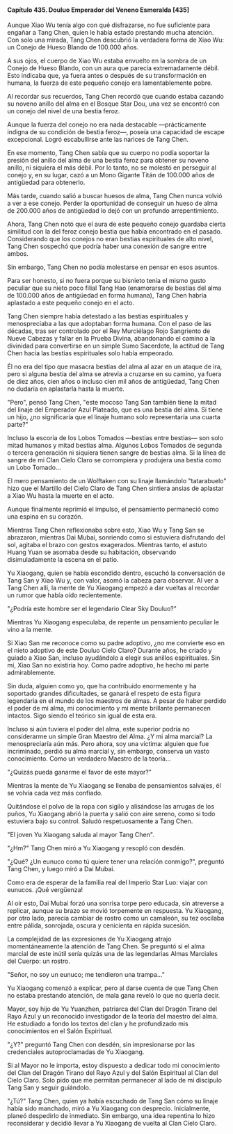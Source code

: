 
#### Capítulo 435. Douluo Emperador del Veneno Esmeralda [435]


Aunque Xiao Wu tenía algo con qué disfrazarse, no fue suficiente para engañar a Tang Chen, quien le había estado prestando mucha atención. Con solo una mirada, Tang Chen descubrió la verdadera forma de Xiao Wu: un Conejo de Hueso Blando de 100.000 años.

A sus ojos, el cuerpo de Xiao Wu estaba envuelto en la sombra de un Conejo de Hueso Blando, con un aura que parecía extremadamente débil. Esto indicaba que, ya fuera antes o después de su transformación en humana, la fuerza de este pequeño conejo era lamentablemente pobre.

Al recordar sus recuerdos, Tang Chen recordó que cuando estaba cazando su noveno anillo del alma en el Bosque Star Dou, una vez se encontró con un conejo del nivel de una bestia feroz.

Aunque la fuerza del conejo no era nada destacable —prácticamente indigna de su condición de bestia feroz—, poseía una capacidad de escape excepcional. Logró escabullirse ante las narices de Tang Chen.

En ese momento, Tang Chen sabía que su cuerpo no podía soportar la presión del anillo del alma de una bestia feroz para obtener su noveno anillo, ni siquiera el más débil. Por lo tanto, no se molestó en perseguir al conejo y, en su lugar, cazó a un Mono Gigante Titán de 100.000 años de antigüedad para obtenerlo.

Más tarde, cuando salió a buscar huesos de alma, Tang Chen nunca volvió a ver a ese conejo. Perder la oportunidad de conseguir un hueso de alma de 200.000 años de antigüedad lo dejó con un profundo arrepentimiento.

Ahora, Tang Chen notó que el aura de este pequeño conejo guardaba cierta similitud con la del feroz conejo bestia que había encontrado en el pasado. Considerando que los conejos no eran bestias espirituales de alto nivel, Tang Chen sospechó que podría haber una conexión de sangre entre ambos.

Sin embargo, Tang Chen no podía molestarse en pensar en esos asuntos.

Para ser honesto, si no fuera porque su bisnieto tenía el mismo gusto peculiar que su nieto poco filial Tang Hao (enamorarse de bestias del alma de 100.000 años de antigüedad en forma humana), Tang Chen habría aplastado a este pequeño conejo en el acto.

Tang Chen siempre había detestado a las bestias espirituales y menospreciaba a las que adoptaban forma humana. Con el paso de las décadas, tras ser controlado por el Rey Murciélago Rojo Sangriento de Nueve Cabezas y fallar en la Prueba Divina, abandonando el camino a la divinidad para convertirse en un simple Sumo Sacerdote, la actitud de Tang Chen hacia las bestias espirituales solo había empeorado.

Él no era del tipo que masacra bestias del alma al azar en un ataque de ira, pero si alguna bestia del alma se atrevía a cruzarse en su camino, ya fuera de diez años, cien años o incluso cien mil años de antigüedad, Tang Chen no dudaría en aplastarla hasta la muerte.

"Pero", pensó Tang Chen, "este mocoso Tang San también tiene la mitad del linaje del Emperador Azul Plateado, que es una bestia del alma. Si tiene un hijo, ¿no significaría que el linaje humano solo representaría una cuarta parte?"

Incluso la escoria de los Lobos Tomados —bestias entre bestias— son solo mitad humanos y mitad bestias alma. Algunos Lobos Tomados de segunda o tercera generación ni siquiera tienen sangre de bestias alma. Si la línea de sangre de mi Clan Cielo Claro se corrompiera y produjera una bestia como un Lobo Tomado...

El mero pensamiento de un Wolftaken con su linaje llamándolo "tatarabuelo" hizo que el Martillo del Cielo Claro de Tang Chen sintiera ansias de aplastar a Xiao Wu hasta la muerte en el acto.

Aunque finalmente reprimió el impulso, el pensamiento permaneció como una espina en su corazón.

Mientras Tang Chen reflexionaba sobre esto, Xiao Wu y Tang San se abrazaron, mientras Dai Mubai, sonriendo como si estuviera disfrutando del sol, agitaba el brazo con gestos exagerados. Mientras tanto, el astuto Huang Yuan se asomaba desde su habitación, observando disimuladamente la escena en el patio.

Yu Xiaogang, quien se había escondido dentro, escuchó la conversación de Tang San y Xiao Wu y, con valor, asomó la cabeza para observar. Al ver a Tang Chen allí, la mente de Yu Xiaogang empezó a dar vueltas al recordar un rumor que había oído recientemente.

"¿Podría este hombre ser el legendario Clear Sky Douluo?"

Mientras Yu Xiaogang especulaba, de repente un pensamiento peculiar le vino a la mente.

Si Xiao San me reconoce como su padre adoptivo, ¿no me convierte eso en el nieto adoptivo de este Douluo Cielo Claro? Durante años, he criado y guiado a Xiao San, incluso ayudándolo a elegir sus anillos espirituales. Sin mí, Xiao San no existiría hoy. Como padre adoptivo, he hecho mi parte admirablemente.

Sin duda, alguien como yo, que ha contribuido enormemente y ha soportado grandes dificultades, se ganará el respeto de esta figura legendaria en el mundo de los maestros de almas. A pesar de haber perdido el poder de mi alma, mi conocimiento y mi mente brillante permanecen intactos. Sigo siendo el teórico sin igual de esta era.

Incluso si aún tuviera el poder del alma, este superior podría no considerarme un simple Gran Maestro del Alma. ¿Y mi alma marcial? La menospreciaría aún más. Pero ahora, soy una víctima: alguien que fue incriminado, perdió su alma marcial y, sin embargo, conserva un vasto conocimiento. Como un verdadero Maestro de la teoría...

"¿Quizás pueda ganarme el favor de este mayor?"

Mientras la mente de Yu Xiaogang se llenaba de pensamientos salvajes, él se volvía cada vez más confiado.

Quitándose el polvo de la ropa con sigilo y alisándose las arrugas de los puños, Yu Xiaogang abrió la puerta y salió con aire sereno, como si todo estuviera bajo su control. Saludó respetuosamente a Tang Chen.

"El joven Yu Xiaogang saluda al mayor Tang Chen".

"¿Hm?" Tang Chen miró a Yu Xiaogang y resopló con desdén.

"¿Qué? ¿Un eunuco como tú quiere tener una relación conmigo?", preguntó Tang Chen, y luego miró a Dai Mubai.

Como era de esperar de la familia real del Imperio Star Luo: viajar con eunucos. ¡Qué vergüenza!

Al oír esto, Dai Mubai forzó una sonrisa torpe pero educada, sin atreverse a replicar, aunque su brazo se movió torpemente en respuesta. Yu Xiaogang, por otro lado, parecía cambiar de rostro como un camaleón, su tez oscilaba entre pálida, sonrojada, oscura y cenicienta en rápida sucesión.

La complejidad de las expresiones de Yu Xiaogang atrajo momentáneamente la atención de Tang Chen. Se preguntó si el alma marcial de este inútil sería quizás una de las legendarias Almas Marciales del Cuerpo: un rostro.

"Señor, no soy un eunuco; me tendieron una trampa..."

Yu Xiaogang comenzó a explicar, pero al darse cuenta de que Tang Chen no estaba prestando atención, de mala gana reveló lo que no quería decir.

Mayor, soy hijo de Yu Yuanzhen, patriarca del Clan del Dragón Tirano del Rayo Azul y un reconocido investigador de la teoría del maestro del alma. He estudiado a fondo los textos del clan y he profundizado mis conocimientos en el Salón Espiritual.

"¿Y?" preguntó Tang Chen con desdén, sin impresionarse por las credenciales autoproclamadas de Yu Xiaogang.

Si al Mayor no le importa, estoy dispuesto a dedicar todo mi conocimiento del Clan del Dragón Tirano del Rayo Azul y del Salón Espiritual al Clan del Cielo Claro. Solo pido que me permitan permanecer al lado de mi discípulo Tang San y seguir guiándolo.

"¿Tú?" Tang Chen, quien ya había escuchado de Tang San cómo su linaje había sido manchado, miró a Yu Xiaogang con desprecio. Inicialmente, planeó despedirlo de inmediato. Sin embargo, una idea repentina lo hizo reconsiderar y decidió llevar a Yu Xiaogang de vuelta al Clan Cielo Claro.
